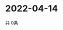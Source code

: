 # 2022-04-14
  共 0条

  <!-- BEGIN -->
  <!-- 最后更新时间Thu Apr 14 2022 03:30:38 GMT+0000 (Coordinated Universal Time) -->
  
  <!-- END -->
  
  